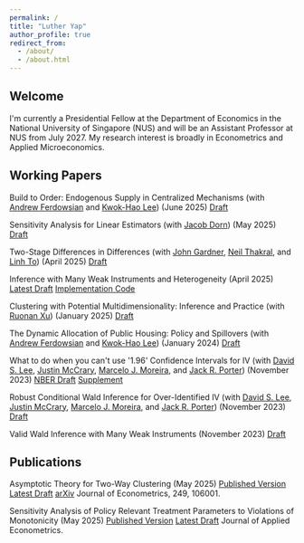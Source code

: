 ```yaml
---
permalink: /
title: "Luther Yap"
author_profile: true
redirect_from: 
  - /about/
  - /about.html
---
```


## Welcome

I'm currently a Presidential Fellow at the Department of Economics in the National University of Singapore (NUS) and will be an Assistant Professor at NUS from July 2027. My research interest is broadly in Econometrics and Applied Microeconomics. 

## Working Papers

Build to Order: Endogenous Supply in Centralized Mechanisms
(with [Andrew Ferdowsian](https://ferdowsian.net/) and [Kwok-Hao Lee](https://kwokhao.io/)) (June 2025)
[Draft](https://af-papers.s3.us-east-005.backblazeb2.com/Build+to+Order.pdf)

Sensitivity Analysis for Linear Estimators (with [Jacob Dorn](https://jacobdorn.info/)) (May 2025)
[Draft](https://lutheryap.github.io/files/LInfty.pdf)

Two-Stage Differences in Differences
(with [John Gardner](https://jrgcmu.github.io/), [Neil Thakral](https://neilthakral.github.io/), and [Linh To](https://linh.to/)) (April 2025)
[Draft](https://lutheryap.github.io/files/2sdd.pdf)

Inference with Many Weak Instruments and Heterogeneity (April 2025) [Latest Draft](https://lutheryap.github.io/files/mwiv_het_wp.pdf) [Implementation Code](https://github.com/lutheryap/mwivhet)

Clustering with Potential Multidimensionality: Inference and Practice 
(with [Ruonan Xu](https://xuruonan.weebly.com/)) (January 2025)
[Draft](https://xuruonan.weebly.com/uploads/1/2/7/2/127219610/two_way_cluster_finite_pop_full.pdf)

The Dynamic Allocation of Public Housing: Policy and Spillovers
(with [Andrew Ferdowsian](https://ferdowsian.net/) and [Kwok-Hao Lee](https://kwokhao.io/)) (January 2024)
[Draft](https://www.econometricsociety.org/regional-activities/conference-papers/view/269/63)

What to do when you can't use '1.96' Confidence Intervals for IV (with [David S. Lee](https://www.princeton.edu/~davidlee/), [Justin McCrary](https://www.law.columbia.edu/faculty/justin-mccrary), [Marcelo J. Moreira](https://sites.google.com/site/moreiramarceloj/), and [Jack R. Porter](https://users.ssc.wisc.edu/~jrporter/)) (November 2023)
[NBER Draft](https://www.nber.org/papers/w31893) [Supplement](https://irs.princeton.edu/davidlee-supplementVTF)

Robust Conditional Wald Inference for Over-Identified IV (with [David S. Lee](https://www.princeton.edu/~davidlee/), [Justin McCrary](https://www.law.columbia.edu/faculty/justin-mccrary), [Marcelo J. Moreira](https://sites.google.com/site/moreiramarceloj/), and [Jack R. Porter](https://users.ssc.wisc.edu/~jrporter/)) (November 2023)
[Draft](https://arxiv.org/abs/2311.15952)

Valid Wald Inference with Many Weak Instruments (November 2023)
[Draft](https://arxiv.org/abs/2311.15932)


## Publications
Asymptotic Theory for Two-Way Clustering (May 2025) [Published Version](https://www.sciencedirect.com/science/article/abs/pii/S0304407625000557)
[Latest Draft](https://lutheryap.github.io/files/mwclus_asymptotics_mar2025.pdf) [arXiv](https://arxiv.org/abs/2301.03805) Journal of Econometrics, 249, 106001.


Sensitivity Analysis of Policy Relevant Treatment Parameters to Violations of Monotonicity (May 2025) [Published Version](https://onlinelibrary.wiley.com/doi/abs/10.1002/jae.3132)
[Latest Draft](https://lutheryap.github.io/files/TEBounds_feb2025.pdf) 
Journal of Applied Econometrics.

